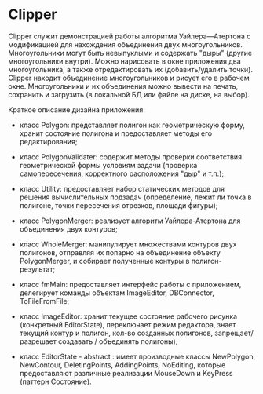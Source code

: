 # Clipper
Clipper служит демонстрацией работы алгоритма Уайлера—Атертона с модификацией для нахождения объединения
двух многоугольников. Многоугольники могут быть невыпуклыми и содержать "дыры" (другие многоугольники
внутри).
Можно нарисовать в окне приложения два многоугольника, а также отредактировать их (добавить/удалить точки).
Clipper находит объединение многоугольников и рисует его в рабочем окне. 
Многоугольники и их объединения можно вывести на печать, сохранить и загрузить (в локальной БД или файле на диске, на выбор). 


Краткое описание дизайна приложения:


- класс Polygon: представляет полигон как геометрическую форму, хранит состояние полигона и предоставляет методы его редактирования; 

- класс PolygonValidater: содержит методы проверки соответствия геометрической формы условиям задачи (проверка самопересечения, корректного расположения "дыр" и т.п.);

- класс Utility: предоставляет набор статических методов для решения вычислительных подзадач (определение, лежит ли точка в полигоне,
	точки пересечения отрезков, площади фигуры); 

- класс PolygonMerger: реализует алгоритм Уайлера-Атертона для объединения двух контуров;

- класс WholeMerger: манипулирует множествами контуров двух полигонов, отправляя их попарно на объединение объекту PolygonMerger, и собирает полученные контуры в полигон-результат;

- класс fmMain: предоставляет интерфейс работы с приложением, делегирует команды объектам ImageEditor, DBConnector, ToFileFromFile;

- класс ImageEditor: хранит текущее состояние рабочего рисунка (конкретный EditorState), переключает режим редактора, 
	знает текущий контур и полигон, кол-во созданных полигонов, запрещает/разрешает создавать / объединять полигоны);

- класс EditorState - abstract : имеет производные классы NewPolygon, NewContour, DeletingPoints, AddingPoints, NoEditing,
	которые предоставляют различные реализации MouseDown и KeyPress (паттерн Состояние).
